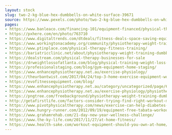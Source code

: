 ```yaml
---
layout: stock
slug: two-2-kg-blue-hex-dumbbells-on-white-surface-39671
source: https://www.pexels.com/photo/two-2-kg-blue-hex-dumbbells-on-white-surface-39671/
pages:
- https://www.banleaco.com/financing-101/equipment-financed/physical-therapy
- https://pxhere.com/en/photo/763710
- https://www.digitaltrends.com/dtdeals/fitness-deals-space-saving-equipment/
- https://www.workingtonacademy.org/community/physiotherapy-weight-training-dumbbell-exercise-balls-39671/
- https://www.ptinplace.com/physical-therapy-fitness-training/
- https://bariatricclinic.net/about/physiotherapy-weight-training-dumbbell-exercise-balls-39671/
- https://dealstream.com/physical-therapy-businesses-for-sale
- https://drweightlossofatlanta.com/blog/physical-training-weight-loss-plan/physiotherapy-weight-training-dumbbell-exercise-balls-39671
- https://professionalstaging.com/blog/gym-equipment-home-staging/
- https://www.enhancephysiotherapy.net.au/exercise-physiology/
- https://theurbantwist.com/2017/04/24/top-3-home-exercise-equipment-worth-owning/
- https://evofitnessequipment.com/blog/
- https://www.enhancephysiotherapy.net.au/category/uncategorized/page/6/
- https://www.enhancephysiotherapy.net.au/exercise-physiology/physiotherapy-weight-training-dumbbell-exercise-balls-39671/
- https://pngtree.com/freebackground/physiotherapy-weight-training-dumbbell-exercise-balls_963342.html
- http://getafirstlife.com/factors-consider-trying-find-right-workout-meal-plan/physiotherapy-595529_1920/
- https://www.pivotphysicaltherapy.com/news/exercise-can-help-diabetes-management-prevention/
- https://www.hungry-runner.com/2012/09/19/equipment-free-tabata-workout/
- https://www.grahamrehab.com/21-day-new-year-wellness-challenge/
- https://www.the-ky-life.com/2017/11/27/at-home-fitness/
- https://www.health-sake.com/workout-equipment-should-you-own-at-home/
---
```

